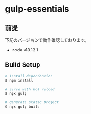 # gulp-essentials

## 前提

下記のバージョンで動作確認しております。

- node v18.12.1

## Build Setup

```bash
# install dependencies
$ npm install

# serve with hot reload
$ npx gulp

# generate static project
$ npx gulp build
```
